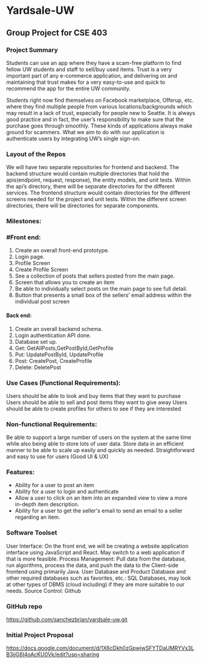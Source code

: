 # Yardsale-UW
## Group Project for CSE 403

### Project Summary
Students can use an app where they have a scam-free platform to find fellow UW students and staff to sell/buy used items. Trust is a very important part of any e-commerce application, and delivering on and maintaining that trust makes for a very easy-to-use and quick to recommend the app for the entire UW community.

Students right now find themselves on Facebook marketplace, Offerup, etc. where they find multiple people from various locations/backgrounds which may result in a lack of trust, especially for people new to Seattle. It is always good practice and in fact, the user’s responsibility to make sure that the purchase goes through smoothly. These kinds of applications always make ground for scammers. What we aim to do with our application is authenticate users by integrating UW’s single sign-on.

### Layout of the Repos
We will have two separate repositories for frontend and backend. The backend structure would contain multiple directories that hold the apis(endpoint, request, response), the entity models, and unit tests. Within the api’s directory, there will be separate directories for the different services. The frontend structure would contain directories for the different screens needed for the project and unit tests. Within the different screen directories, there will be directories for separate components.

### Milestones:
### #Front end:
1. Create an overall front-end prototype.
2. Login page.
3. Profile Screen
4. Create Profile Screen
5. See a collection of posts that sellers posted from the main page.
6. Screen that allows you to create an item
7. Be able to individually select posts on the main page to see full detail.
8. Button that presents a small box of the sellers' email address within the individual post screen

#### Back end:
1. Create an overall backend schema.
2. Login authentication API done.
3. Database set up.
4. Get: GetAllPosts,GetPostById,GetProfile
5. Put: UpdatePostById, UpdateProfile
6. Post: CreatePost, CreateProfile
7. Delete: DeletePost


### Use Cases (Functional Requirements):
Users should be able to look and buy items that they want to purchase
Users should be able to sell and post items they want to give away
Users should be able to create profiles for others to see if they are interested

### Non-functional Requirements:
Be able to support a large number of users on the system at the same time while also being able to store lots of user data.
Store data in an efficient manner to be able to scale up easily and quickly as needed.
Straightforward and easy to use for users (Good UI & UX)

### Features:
* Ability for a user to post an item
* Ability for a user to login and authenticate
* Allow a user to click on an item into an expanded view to view a more in-depth item description.
* Ability for a user to get the seller's email to send an email to a seller regarding an item.

### Software Toolset
User Interface: On the front end, we will be creating a website application interface using JavaScript and React. May switch to a web application if that is more feasible.
Process Management: Pull data from the database, run algorithms, process the data, and push the data to the Client-side frontend using primarily Java.
User Database and Product Database and other required databases such as favorites, etc.: SQL Databases, may look at other types of DBMS (cloud including) if they are more suitable to our needs.
Source Control: Github

### GitHub repo
https://github.com/sanchezbrian/yardsale-uw.git

### Initial Project Proposal
https://docs.google.com/document/d/1X6cDkh0zGpwjwSFYTDaUMRYVx3LB3jjG6I4oAcKU0Vk/edit?usp=sharing


